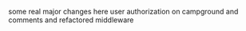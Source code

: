 some real major changes here 
user authorization on campground and comments and refactored middleware
